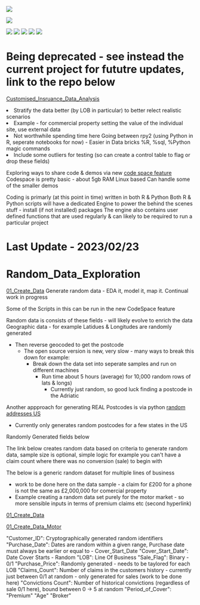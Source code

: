 ![](https://img.shields.io/static/v1?label=&message=александр-котенко&color=:#A7C7E7)

![](https://img.shields.io/static/v1?label=&message=Readme's_in_each_Script&color=:#FAC898)

![](https://img.shields.io/badge/powered%20by%20JupyterLab-blue.svg?logo=jupyter&logoColor=white)
![](https://img.shields.io/badge/powered%20by%20Python-yellow.svg?logo=Python&logoColor=white)
![](https://img.shields.io/badge/powered%20by%20R-blue.svg?logo=R&logoColor=white)
![](https://img.shields.io/badge/-Powered%20by%20R-61DAFB?logo=Rstudio&logoColor=white&style=flat)
![](https://img.shields.io/badge/-Powered%20by%20SublimeText-000000?logo=sublimetext&logoColor=#FFA500&style=flat)


# Being deprecated - see instead the current project for fututre updates, link to the repo below

[Customised_Insruance_Data_Analysis](https://github.com/alexkotsscott/Customised_Insruance_Data_Analysis/tree/main)

  <li>Stratify the data better (by LOB in particular) to better relect realistic scenarios</li>
  <li>Example - for commercial property setting the value of the individual site, use external data</li>

  <li>Not worthwhile spending time here Going between rpy2 (using Python in R, seperate notebooks for now) - Easier in Data bricks %R, %sql, %Python magic commands</li>
  <li>Include some outliers for testing (so can create a control table to flag or drop these fields)</li>
</ol> 


Exploring ways to share code & demos via new [code space feature](https://github.com/alexkotsscott/Random_Data_Exploration/blob/main/CodeSpace_Link.md)
Codespace is pretty basic - about 5gb RAM
Linux based
Can handle some of the smaller demos

Coding is primarly (at this point in time) written in both R & Python
Both R & Python scripts will have a dedicated Engine to power the behind the scenes stuff - install (if not installed) packages 
The engine also contains user defined functions that are used regularly & can likely to be required to run a particular project


# Last Update - 2023/02/23

# Random_Data_Exploration
[01_Create_Data](https://github.com/alexkotsscott/Random_Data_Exploration/blob/main/01_Create_Data.ipynb)
Generate random data - EDA it, model it, map it. Continual work in progress

Some of the Scripts in this can be run in the new CodeSpace feature

Random data is consists of these fields - will likely evolve to enrich the data
Geographic data - for example Latidues & Longitudes are randomly generated
  - Then reverse geocoded to get the postcode
    - The open source version is new, very slow - many ways to break this down for example:
        - Break down the data set into seperate samples and run on different machines
          - Run time about 5 hours (average) for 10,000 random rows of lats & longs)
            - Currently just random, so good luck finding a postcode in the Adriatic
            
            
            
Another appproach for generating REAL Postcodes is via python [random addresses US](https://github.com/alexkotsscott/Random_Data_Exploration/blob/main/random_addresses.ipynb)
  - Currently only generates random postcodes for a few states in the US

Randomly Generated fields below

The link below creates random data based on criteria to generate random data, sample size is optional, simple logic for example you can't have a claim count where there was no conversion (sale) to begin with

The below is a generic random dataset for multiple lines of business 
  - work to be done here on the data sample - a claim for £200 for a phone is not the same as £2,000,000 for comercial property
   - Example creating a random data set purely for the motor market - so more sensible inputs in terms of premium claims etc (second hyperlink) 
  
[01_Create_Data](https://github.com/alexkotsscott/Random_Data_Exploration/blob/main/01_Create_Data.ipynb)

[01_Create_Data_Motor](https://github.com/alexkotsscott/Random_Data_Exploration/blob/main/01_Motor_Create_Data.ipynb)

"Customer_ID":          Cryptographically generated random identifiers
"Purchase_Date":        Dates are random within a given range, Purchase date must always be earlier or equal to - Cover_Start_Date
"Cover_Start_Date":     Date Cover Starts - Random
"LOB":                  Line Of Business
"Sale_Flag":            Binary - 0/1
"Purchase_Price":       Randomly generated - needs to be taylored for each LOB
"Claims_Count":         Number of claims in the customers history - currently just between 0/1 at random - only generated for sales (work to be done here)
"Convictions Count":    Number of historical convictions (regardless of sale 0/1 here), bound between 0 -> 5 at random
"Period_of_Cover":      
"Premium"
"Age"
"Broker"

